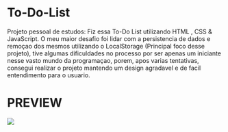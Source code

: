 # To-Do-List
 Projeto pessoal de estudos: Fiz essa To-Do List utilizando HTML , CSS & JavaScript. O meu maior desafio foi lidar com a persistencia de dados e remoçao dos mesmos utilizando o LocalStorage (Principal foco desse projeto), tive algumas dificuldades no processo por ser apenas um iniciante nesse vasto mundo da programaçao, porem, apos varias tentativas, consegui realizar o projeto mantendo um design agradavel e de facil entendimento para o usuario. 
 
 # PREVIEW 
 
 ![](main/To%20Do%20List.png)
